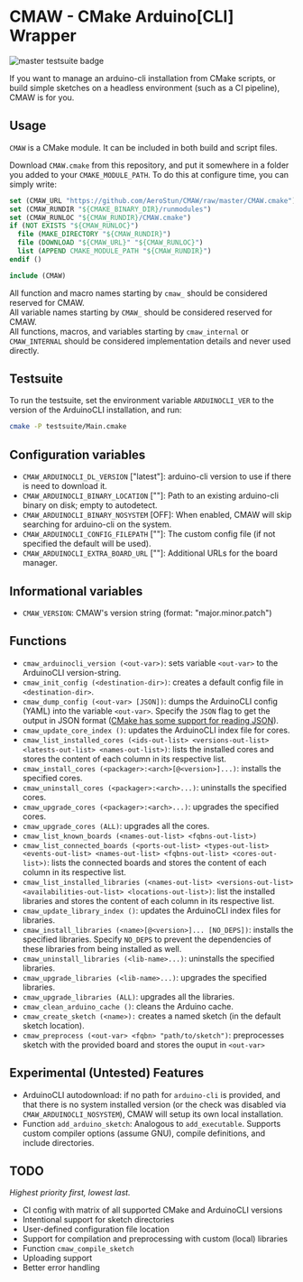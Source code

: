 # CMAW - CMake Arduino[CLI] Wrapper

![master testsuite badge](https://github.com/AeroStun/CMAW/workflows/Testsuite/badge.svg?branch=master)

If you want to manage an arduino-cli installation from CMake scripts, or build simple sketches on a headless environment (such as a CI pipeline), CMAW is for you.

## Usage

`CMAW` is a CMake module. It can be included in both build and script files.

Download `CMAW.cmake` from this repository, and put it somewhere in a folder you added to your `CMAKE_MODULE_PATH`.
To do this at configure time, you can simply write:
```cmake
set (CMAW_URL "https://github.com/AeroStun/CMAW/raw/master/CMAW.cmake")
set (CMAW_RUNDIR "${CMAKE_BINARY_DIR}/runmodules")
set (CMAW_RUNLOC "${CMAW_RUNDIR}/CMAW.cmake")
if (NOT EXISTS "${CMAW_RUNLOC}")
  file (MAKE_DIRECTORY "${CMAW_RUNDIR}")
  file (DOWNLOAD "${CMAW_URL}" "${CMAW_RUNLOC}")
  list (APPEND CMAKE_MODULE_PATH "${CMAW_RUNDIR}")
endif ()

include (CMAW)
```

All function and macro names starting by `cmaw_` should be considered reserved for CMAW.  
All variable names starting by `CMAW_` should be considered reserved for CMAW.  
All functions, macros, and variables starting by `cmaw_internal` or `CMAW_INTERNAL` should be considered implementation details and never used directly.

## Testsuite

To run the testsuite, set the environment variable `ARDUINOCLI_VER` to the version of the ArduinoCLI installation, and run:
```sh
cmake -P testsuite/Main.cmake
```

## Configuration variables

- `CMAW_ARDUINOCLI_DL_VERSION` \["latest"\]: arduino-cli version to use if there is need to download it.
- `CMAW_ARDUINOCLI_BINARY_LOCATION` \[""\]: Path to an existing arduino-cli binary on disk; empty to autodetect.
- `CMAW_ARDUINOCLI_BINARY_NOSYSTEM` \[OFF\]: When enabled, CMAW will skip searching for arduino-cli on the system.
- `CMAW_ARDUINOCLI_CONFIG_FILEPATH` \[""\]: The custom config file (if not specified the default will be used).
- `CMAW_ARDUINOCLI_EXTRA_BOARD_URL` \[""\]: Additional URLs for the board manager.

## Informational variables

- `CMAW_VERSION`: CMAW's version string (format: "major.minor.patch")

## Functions

- `cmaw_arduinocli_version (<out-var>)`: sets variable `<out-var>` to the ArduinoCLI version-string.
- `cmaw_init_config (<destination-dir>)`: creates a default config file in `<destination-dir>`.
- `cmaw_dump_config (<out-var> [JSON])`: dumps the ArduinoCLI config (YAML) into the variable `<out-var>`. Specify the `JSON` flag to get the output in JSON format ([CMake has some support for reading JSON](https://cmake.org/cmake/help/latest/command/string.html#json)).
- `cmaw_update_core_index ()`: updates the ArduinoCLI index file for cores.
- `cmaw_list_installed_cores (<ids-out-list> <versions-out-list> <latests-out-list> <names-out-list>)`: lists the installed cores and stores the content of each column in its respective list.
- `cmaw_install_cores (<packager>:<arch>[@<version>]...)`: installs the specified cores.
- `cmaw_uninstall_cores (<packager>:<arch>...)`: uninstalls the specified cores.
- `cmaw_upgrade_cores (<packager>:<arch>...)`: upgrades the specified cores.
- `cmaw_upgrade_cores (ALL)`: upgrades all the cores.
- `cmaw_list_known_boards (<names-out-list> <fqbns-out-list>)`
- `cmaw_list_connected_boards (<ports-out-list> <types-out-list> <events-out-list> <names-out-list> <fqbns-out-list> <cores-out-list>)`: lists the connected boards and stores the content of each column in its respective list.
- `cmaw_list_installed_libraries (<names-out-list> <versions-out-list> <availabilities-out-list> <locations-out-list>)`: list the installed libraries and stores the content of each column in its respective list.
- `cmaw_update_library_index ()`: updates the ArduinoCLI index files for libraries.
- `cmaw_install_libraries (<name>[@<version>]... [NO_DEPS])`: installs the specified libraries. Specify `NO_DEPS` to prevent the dependencies of these libraries from being installed as well.
- `cmaw_uninstall_libraries (<lib-name>...)`: uninstalls the specified libraries.
- `cmaw_upgrade_libraries (<lib-name>...)`: upgrades the specified libraries.
- `cmaw_upgrade_libraries (ALL)`: upgrades all the libraries.
- `cmaw_clean_arduino_cache ()`: cleans the Arduino cache.
- `cmaw_create_sketch (<name>):` creates a named sketch (in the default sketch location).
- `cmaw_preprocess (<out-var> <fqbn> "path/to/sketch")`: preprocesses sketch with the provided board and stores the ouput in `<out-var>`

## Experimental (Untested) Features

- ArduinoCLI autodownload: if no path for `arduino-cli` is provided, and that there is no system installed version (or the check was disabled via `CMAW_ARDUINOCLI_NOSYSTEM`), CMAW will setup its own local installation.
- Function `add_arduino_sketch`: Analogous to `add_executable`. Supports custom compiler options (assume GNU), compile definitions, and include directories.

## TODO

_Highest priority first, lowest last._

- CI config with matrix of all supported CMake and ArduinoCLI versions
- Intentional support for sketch directories
- User-defined configuration file location
- Support for compilation and preprocessing with custom (local) libraries
- Function `cmaw_compile_sketch`
- Uploading support
- Better error handling
